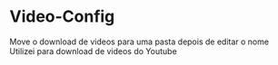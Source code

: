 # Video-Config
Move o download de videos para uma pasta depois de editar o nome <br>
Utilizei para download de videos do Youtube
